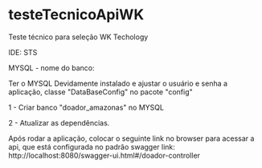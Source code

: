 # testeTecnicoApiWK
Teste técnico para seleção WK Techology

IDE: STS

MYSQL - nome do banco:

Ter o MYSQL Devidamente instalado e ajustar o usuário e senha a aplicação, 
classe "DataBaseConfig" no pacote "config"

1 - Criar banco "doador_amazonas" no MYSQL

2 - Atualizar as dependências. 


Após rodar a aplicação, colocar o seguinte link no browser para acessar a api, que está configurada no padrão swagger
link:
http://localhost:8080/swagger-ui.html#/doador-controller
